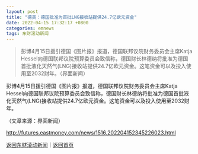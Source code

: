```yaml
---
layout: post
title: "德美：德国批准为首批LNG接收站提供24.7亿欧元资金"
date: 2022-04-15 17:32:17 +0800
categories: emnews
tags: 东财滚动新闻
---
```

> 彭博4月15日援引德国《图片报》报道，德国联邦议院财务委员会主席Katja Hessel向德国联邦议院预算委员会致信称，德国财长林德纳将批准为德国首批液化天然气(LNG)接收站提供24.7亿欧元资金。这笔资金可以及投入使用至2032财年。（界面新闻）

<p>彭博4月15日援引德国《图片报》报道，德国联邦议院财务委员会主席Katja Hessel向德国联邦议院预算委员会致信称，德国财长林德纳将批准为德国首批液化天然气(LNG)接收站提供24.7亿欧元资金。这笔资金可以及投入使用至2032财年。</p><p class="em_media">（文章来源：界面新闻）</p>

<http://futures.eastmoney.com/news/1516,202204152345226023.html>

[返回东财滚动新闻](//finews.withounder.com/emnews/)｜[返回首页](//finews.withounder.com/)